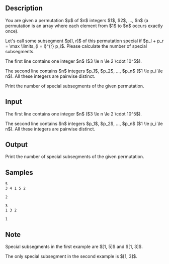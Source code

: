 ## Description

<div><p>You are given a permutation $p$ of $n$ integers $1$, $2$, ..., $n$ (a permutation is an array where each element from $1$ to $n$ occurs exactly once).</p><p>Let's call some subsegment $p[l, r]$ of this permutation special if $p_l + p_r = \max \limits_{i = l}^{r} p_i$. Please calculate the number of special subsegments.</p></div><div class="input-specification"><p>The first line contains one integer $n$ ($3 \le n \le 2 \cdot 10^5$).</p><p>The second line contains $n$ integers $p_1$, $p_2$, ..., $p_n$ ($1 \le p_i \le n$). All these integers are pairwise distinct.</p></div><div class="output-specification"><p>Print the number of special subsegments of the given permutation.</p></div>

## Input

<p>The first line contains one integer $n$ ($3 \le n \le 2 \cdot 10^5$).</p><p>The second line contains $n$ integers $p_1$, $p_2$, ..., $p_n$ ($1 \le p_i \le n$). All these integers are pairwise distinct.</p>

## Output

<p>Print the number of special subsegments of the given permutation.</p>

## Samples

```input1
5
3 4 1 5 2
```

```output1
2
```






```input2
3
1 3 2
```

```output2
1
```




## Note

<p>Special subsegments in the first example are $[1, 5]$ and $[1, 3]$.</p><p>The only special subsegment in the second example is $[1, 3]$.</p>
